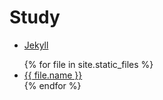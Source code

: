 # Study
- <a href="study/jekyll.html">Jekyll</a>

<ul>
  {% for file in site.static_files %}
    <li>
      <a href="{{ file.path }}">{{ file.name }}</a>
    </li>
  {% endfor %}
</ul>